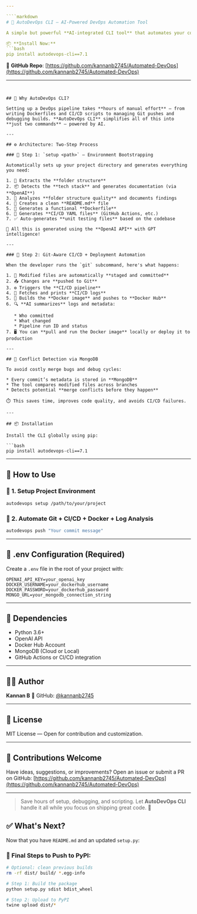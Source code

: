```yaml
---

````markdown
# 🚀 AutoDevOps CLI — AI-Powered DevOps Automation Tool

A simple but powerful **AI-integrated CLI tool** that automates your complete DevOps pipeline — from setup to CI/CD, Docker, and deployment — using **OpenAI**.

📦 **Install Now:**
```bash
pip install autodevops-cli==7.1
````

🔗 **GitHub Repo**: [https://github.com/kannanb2745/Automated-DevOps](https://github.com/kannanb2745/Automated-DevOps)

---
```


## 🧠 Why AutoDevOps CLI?

Setting up a DevOps pipeline takes **hours of manual effort** — from writing Dockerfiles and CI/CD scripts to managing Git pushes and debugging builds. **AutoDevOps CLI** simplifies all of this into **just two commands** — powered by AI.

---

## ⚙️ Architecture: Two-Step Process

### 🔧 Step 1: `setup <path>` — Environment Bootstrapping

Automatically sets up your project directory and generates everything you need:

1. 📁 Extracts the **folder structure**
2. 📦 Detects the **tech stack** and generates documentation (via **OpenAI**)
3. 📂 Analyzes **folder structure quality** and documents findings
4. 📝 Creates a clean **README.md** file
5. 🐳 Generates a functional **Dockerfile**
6. 🚀 Generates **CI/CD YAML files** (GitHub Actions, etc.)
7. ✅ Auto-generates **unit testing files** based on the codebase

🔮 All this is generated using the **OpenAI API** with GPT intelligence!

---

### 🚀 Step 2: Git-Aware CI/CD + Deployment Automation

When the developer runs the `git` subcommand, here's what happens:

1. 🧾 Modified files are automatically **staged and committed**
2. 📤 Changes are **pushed to Git**
3. ⚙️ Triggers the **CI/CD pipeline**
4. 📄 Fetches and prints **CI/CD logs**
5. 🐳 Builds the **Docker image** and pushes to **Docker Hub**
6. 🔍 **AI summarizes** logs and metadata:

   * Who committed
   * What changed
   * Pipeline run ID and status
7. 🖥️ You can **pull and run the Docker image** locally or deploy it to production

---

## 🧪 Conflict Detection via MongoDB

To avoid costly merge bugs and debug cycles:

* Every commit’s metadata is stored in **MongoDB**
* The tool compares modified files across branches
* Detects potential **merge conflicts before they happen**

⏱️ This saves time, improves code quality, and avoids CI/CD failures.

---

## 📦 Installation

Install the CLI globally using pip:

```bash
pip install autodevops-cli==7.1
```

---

## 🏁 How to Use

### 🔧 1. Setup Project Environment

```bash
autodevops setup /path/to/your/project
```

### 🚀 2. Automate Git + CI/CD + Docker + Log Analysis

```bash
autodevops push "Your commit message"
```

---

## 📁 .env Configuration (Required)

Create a `.env` file in the root of your project with:

```dotenv
OPENAI_API_KEY=your_openai_key
DOCKER_USERNAME=your_dockerhub_username
DOCKER_PASSWORD=your_dockerhub_password
MONGO_URL=your_mongodb_connection_string
```

---

## 🧩 Dependencies

* Python 3.6+
* OpenAI API
* Docker Hub Account
* MongoDB (Cloud or Local)
* GitHub Actions or CI/CD integration

---

## 🧑‍💻 Author

**Kannan B**
💼 GitHub: [@kannanb2745](https://github.com/kannanb2745)

---

## 📄 License

MIT License — Open for contribution and customization.

---

## 🙌 Contributions Welcome

Have ideas, suggestions, or improvements?
Open an issue or submit a PR on GitHub:
[https://github.com/kannanb2745/Automated-DevOps](https://github.com/kannanb2745/Automated-DevOps)

---

> Save hours of setup, debugging, and scripting.
> Let **AutoDevOps CLI** handle it all while you focus on shipping great code. 🚀


## ✅ What's Next?

Now that you have `README.md` and an updated `setup.py`:
### 🔄 Final Steps to Push to PyPI:

```bash
# Optional: clean previous builds
rm -rf dist/ build/ *.egg-info

# Step 1: Build the package
python setup.py sdist bdist_wheel

# Step 2: Upload to PyPI
twine upload dist/*
```
